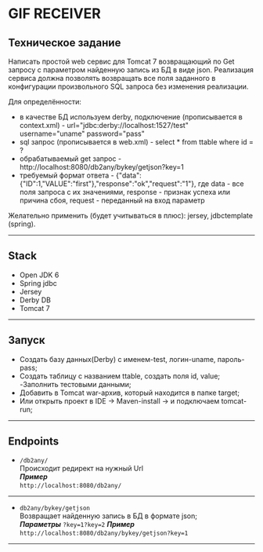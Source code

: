 # GIF RECEIVER
## Техническое задание
Написать простой web сервис для Tomcat 7 возвращающий по Get запросу с параметром найденную запись из БД в виде json.
Реализация сервиса должна позволять возвращать все поля заданного в конфигурации произвольного SQL запроса без изменения реализации.

Для определённости:
* в качестве БД используем derby, подключение (прописывается в context.xml) - url="jdbc:derby://localhost:1527/test" username="uname" password="pass"
* sql запрос (прописывается в web.xml) - select * from ttable where id = ?
* обрабатываемый get запрос - http://localhost:8080/db2any/bykey/getjson?key=1
* требуемый формат ответа - {"data":{"ID":1,"VALUE":"first"},"response":"ok","request":"1"}, где data - все поля запроса с их значениями, response - признак успеха или причина сбоя, request - переданный на вход параметр

Желательно применить (будет учитываться в плюс): jersey, jdbctemplate (spring).  
***
## Stack
- Open JDK 6    
- Spring jdbc
- Jersey
- Derby DB
- Tomcat 7
***
## Запуск
- Создать базу данных(Derby) с именем-test, логин-uname, пароль-pass;
- Создать таблицу с названием ttable, создать поля id, value;
-Заполнить тестовыми данными;
- Добавить в Tomcat  war-архив, который находится в папке target;
- Или открыть проект в IDE -> Maven-install -> и подключаем tomcat-run;
***
## Endpoints
- `/db2any/`  
Происходит редирект на нужный Url  
**_Пример_**   
`http://localhost:8080/db2any/`
------
- `db2any/bykey/getjson`  
Возвращает найденную запись в БД в формате json;  
**_Параметры_**
`?key=1?key=2`
**_Пример_**   
`http://localhost:8080/db2any/bykey/getjson?key=1`
***
